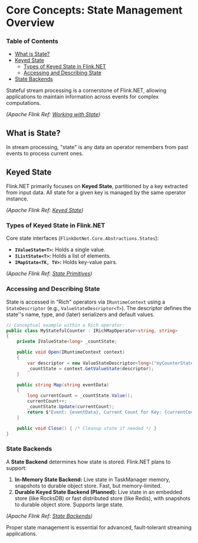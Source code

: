 # Core Concepts: State Management Overview

### Table of Contents
- [What is State?](#what-is-state)
- [Keyed State](#keyed-state)
  - [Types of Keyed State in Flink.NET](#types-of-keyed-state-in-flinknet)
  - [Accessing and Describing State](#accessing-and-describing-state)
- [State Backends](#state-backends)

Stateful stream processing is a cornerstone of Flink.NET, allowing applications to maintain information across events for complex computations.

*(Apache Flink Ref: [Working with State](https://nightlies.apache.org/flink/flink-docs-stable/docs/dev/datastream/fault-tolerance/state/))*

## What is State?
In stream processing, "state" is any data an operator remembers from past events to process current ones.

## Keyed State
Flink.NET primarily focuses on **Keyed State**, partitioned by a key extracted from input data. All state for a given key is managed by the same operator instance.

*(Apache Flink Ref: [Keyed State](https://nightlies.apache.org/flink/flink-docs-stable/docs/dev/datastream/fault-tolerance/state/#keyed-state))*

### Types of Keyed State in Flink.NET

Core state interfaces (`FlinkDotNet.Core.Abstractions.States`):
*   **`IValueState<T>`:** Holds a single value.
*   **`IListState<T>`:** Holds a list of elements.
*   **`IMapState<TK, TV>`:** Holds key-value pairs.

*(Apache Flink Ref: [State Primitives](https://nightlies.apache.org/flink/flink-docs-stable/docs/dev/datastream/fault-tolerance/state/#available-state-primitives))*

### Accessing and Describing State
State is accessed in "Rich" operators via `IRuntimeContext` using a `StateDescriptor` (e.g., `ValueStateDescriptor<T>`). The descriptor defines the state''s name, type, and (later) serializers and default values.

```csharp
// Conceptual example within a Rich operator:
public class MyStatefulCounter : IRichMapOperator<string, string>
{
    private IValueState<long> _countState;

    public void Open(IRuntimeContext context)
    {
        var descriptor = new ValueStateDescriptor<long>("myCounterState", defaultValue: 0L);
        _countState = context.GetValueState(descriptor);
    }

    public string Map(string eventData)
    {
        long currentCount = _countState.Value();
        currentCount++;
        _countState.Update(currentCount);
        return $"Event: {eventData}, Current Count for Key: {currentCount}";
    }

    public void Close() { /* Cleanup state if needed */ }
}
```

### State Backends
A **State Backend** determines how state is stored. Flink.NET plans to support:
1.  **In-Memory State Backend:** Live state in TaskManager memory, snapshots to durable object store. Fast, but memory-limited.
2.  **Durable Keyed State Backend (Planned):** Live state in an embedded store (like RocksDB) or fast distributed store (like Redis), with snapshots to durable object store. Supports large state.

*(Apache Flink Ref: [State Backends](https://nightlies.apache.org/flink/flink-docs-stable/docs/ops/state/state_backends/))*

Proper state management is essential for advanced, fault-tolerant streaming applications.
